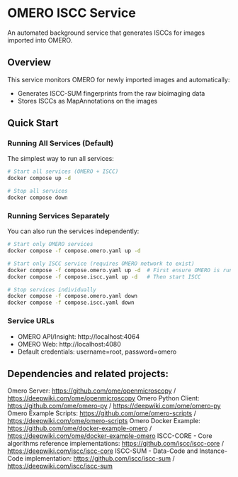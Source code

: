 # OMERO ISCC Service

An automated background service that generates ISCCs for images imported into OMERO.

## Overview

This service monitors OMERO for newly imported images and automatically:
- Generates ISCC-SUM fingerprints from the raw bioimaging data
- Stores ISCCs as MapAnnotations on the images

## Quick Start

### Running All Services (Default)

The simplest way to run all services:

```bash
# Start all services (OMERO + ISCC)
docker compose up -d

# Stop all services
docker compose down
```

### Running Services Separately

You can also run the services independently:

```bash
# Start only OMERO services
docker compose -f compose.omero.yaml up -d

# Start only ISCC service (requires OMERO network to exist)
docker compose -f compose.omero.yaml up -d  # First ensure OMERO is running
docker compose -f compose.iscc.yaml up -d   # Then start ISCC

# Stop services individually
docker compose -f compose.omero.yaml down
docker compose -f compose.iscc.yaml down
```

### Service URLs

- OMERO API/Insight: http://localhost:4064
- OMERO Web: http://localhost:4080
- Default credentials: username=root, password=omero

## Dependencies and related projects:

Omero Server: https://github.com/ome/openmicroscopy / https://deepwiki.com/ome/openmicroscopy
Omero Python Client: https://github.com/ome/omero-py / https://deepwiki.com/ome/omero-py
Omero Example Scripts: https://github.com/ome/omero-scripts / https://deepwiki.com/ome/omero-scripts
Omero Docker Example: https://github.com/ome/docker-example-omero / https://deepwiki.com/ome/docker-example-omero
ISCC-CORE - Core algorithms reference implementations: https://github.com/iscc/iscc-core / https://deepwiki.com/iscc/iscc-core
ISCC-SUM - Data-Code and Instance-Code implementation: https://github.com/iscc/iscc-sum / https://deepwiki.com/iscc/iscc-sum
